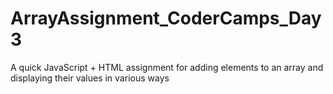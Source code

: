 ArrayAssignment_CoderCamps_Day3
===============================

A quick JavaScript + HTML assignment for adding elements to an array and displaying their values in various ways
